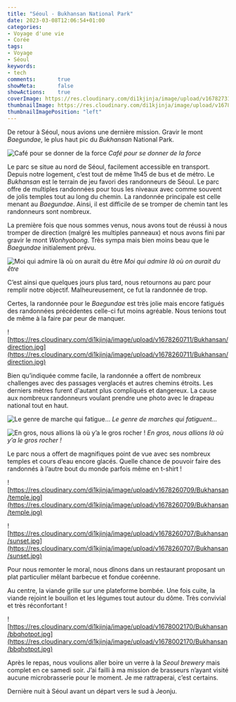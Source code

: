 ```yaml
---
title: "Séoul - Bukhansan National Park"
date: 2023-03-08T12:06:54+01:00
categories:
- Voyage d'une vie
- Corée
tags:
- Voyage
- Séoul
keywords:
- tech
comments:       true
showMeta:       false
showActions:    true
coverImage: https://res.cloudinary.com/di1kjinja/image/upload/v1678273188/Bukhansan/summit.jpg
thumbnailImage: https://res.cloudinary.com/di1kjinja/image/upload/v1678273188/Bukhansan/summit.jpg
thumbnailImagePosition: "left"
---
```


De retour à Séoul, nous avions une dernière mission. Gravir le mont *Baegundae*, le plus haut pic du *Bukhansan* National Park. 

![Café pour se donner de la force](https://res.cloudinary.com/di1kjinja/image/upload/v1678002175/Bukhansan/flat_white.jpg)
*Café pour se donner de la force*

Le parc se situe au nord de Séoul, facilement accessible en transport. Depuis notre logement, c’est tout de même 1h45 de bus et de métro. Le *Bukhansan* est le terrain de jeu favori des randonneurs de Séoul. Le parc offre de multiples randonnées pour tous les niveaux avec comme souvent de jolis temples tout au long du chemin. La randonnée principale est celle menant au *Baegundae*. Ainsi, il est difficile de se tromper de chemin tant les randonneurs sont nombreux. 

La première fois que nous sommes venus, nous avons tout de réussi à nous tromper de direction (malgré les multiples panneaux) et nous avons fini par gravir le mont *Wonhyobong*. Très sympa mais bien moins beau que le *Baegundae* initialement prévu. 

![Moi qui admire là où on aurait du être](https://res.cloudinary.com/di1kjinja/image/upload/v1678273271/Bukhansan/wonhyabong.jpg)
*Moi qui admire là où on aurait du être*

C’est ainsi que quelques jours plus tard, nous retournons au parc pour remplir notre objectif. Malheureusement, ce fut la randonnée de trop. 

Certes, la randonnée pour le *Baegundae* est très jolie mais encore fatigués des randonnées précédentes celle-ci fut moins agréable. Nous tenions tout de même à la faire par peur de manquer. 

![https://res.cloudinary.com/di1kjinja/image/upload/v1678260711/Bukhansan/direction.jpg](https://res.cloudinary.com/di1kjinja/image/upload/v1678260711/Bukhansan/direction.jpg)

Bien qu’indiquée comme facile, la randonnée a offert de nombreux challenges avec des passages verglacés et autres chemins étroits. Les derniers mètres furent  d'autant plus compliqués et dangereux. La cause aux nombreux randonneurs voulant prendre une photo avec le drapeau national tout en haut. 

![Le genre de marche qui fatigue…](https://res.cloudinary.com/di1kjinja/image/upload/v1678260709/Bukhansan/tough.jpg)
*Le genre de marches qui fatiguent…*

![En gros, nous allions là où y’a le gros rocher !](https://res.cloudinary.com/di1kjinja/image/upload/v1678273188/Bukhansan/summit.jpg)
*En gros, nous allions là où y’a le gros rocher !*

Le parc nous a offert de magnifiques point de vue avec ses nombreux temples et cours d’eau encore glacés. Quelle chance de pouvoir faire des randonnés à l’autre bout du monde parfois même en t-shirt !

![https://res.cloudinary.com/di1kjinja/image/upload/v1678260709/Bukhansan/temple.jpg](https://res.cloudinary.com/di1kjinja/image/upload/v1678260709/Bukhansan/temple.jpg)

![https://res.cloudinary.com/di1kjinja/image/upload/v1678260707/Bukhansan/sunset.jpg](https://res.cloudinary.com/di1kjinja/image/upload/v1678260707/Bukhansan/sunset.jpg)

Pour nous remonter le moral, nous dînons dans un restaurant proposant un plat particulier mêlant barbecue et fondue coréenne. 

Au centre, la viande grille sur une plateforme bombée. Une fois cuite, la viande rejoint le bouillon et les légumes tout autour du dôme. Très convivial et très réconfortant ! 

![https://res.cloudinary.com/di1kjinja/image/upload/v1678002170/Bukhansan/bbqhotpot.jpg](https://res.cloudinary.com/di1kjinja/image/upload/v1678002170/Bukhansan/bbqhotpot.jpg)

Après le repas, nous voulions aller boire un verre à la *Seoul brewery* mais complet en ce samedi soir. J’ai failli à ma mission de brasseurs n’ayant visité aucune microbrasserie pour le moment. Je me rattraperai, c’est certains. 

Dernière nuit à Séoul avant un départ vers le sud à Jeonju.
